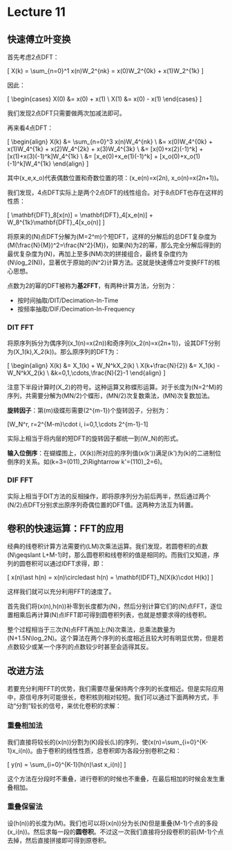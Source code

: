 # Lecture 11

## 快速傅立叶变换

首先考虑2点DFT：

\[ X(k) = \sum_{n=0}^1 x(n)W_2^{nk} = x(0)W_2^{0k} + x(1)W_2^{1k} \]

因此：

\[ \begin{cases}
X(0) &= x(0) + x(1) \\
X(1) &= x(0) - x(1)
\end{cases} \]

我们发现2点DFT只需要做两次加减法即可。

再来看4点DFT：

\[ \begin{align}
X(k) &= \sum_{n=0}^3 x(n)W_4^{nk} \\
&= x(0)W_4^{0k} + x(1)W_4^{1k} + x(2)W_4^{2k} + x(3)W_4^{3k} \\
&= [x(0)+x(2)(-1)^k] + [x(1)+x(3)(-1)^k]W_4^{1k} \\
&= [x_e(0)+x_e(1)(-1)^k] + [x_o(0)+x_o(1)(-1)^k]W_4^{1k}
\end{align} \]

其中\(x_e,x_o\)代表偶数位置和奇数位置的项：\(x_e(n)=x(2n), x_o(n)=x(2n+1)\)。

我们发现，4点DFT实际上是两个2点DFT的线性组合。对于8点DFT也存在这样的性质：

\[ \mathbf{DFT}_8[x(n)] = \mathbf{DFT}_4[x_e(n)] + W_8^{1k}\mathbf{DFT}_4[x_o(n)] \]

将原来的\(N\)点DFT分解为\(M=2^m\)个短DFT，这样的分解后的总DFT复杂度为\(M(\frac{N}{M})^2=\frac{N^2}{M}\)，如果\(N\)为2的幂，那么完全分解后得到的最优复杂度为\(N\)，再加上至多\(NM\)次的拼接组合，最终复杂度约为\(N\log_2(N)\)，显著优于原始的\(N^2\)计算方法。这就是快速傅立叶变换FFT的核心思想。

点数为2的幂的DFT被称为**基2FFT**，有两种计算方法，分别为：

- 按时间抽取/DIT/Decimation-In-Time
- 按频率抽取/DIF/Decimation-In-Frequency

### DIT FFT

将原序列拆分为偶序列\(x_1(n)=x(2n)\)和奇序列\(x_2(n)=x(2n+1)\)，设其DFT分别为\(X_1(k),X_2(k)\)。那么原序列的DFT为：

\[ \begin{align}
X(k) &= X_1(k) + W_N^kX_2(k) \\
X(k+\frac{N}{2}) &= X_1(k) - W_N^kX_2(k) \\
&k=0,1,\cdots,\frac{N}{2}-1
\end{align} \]

注意下半段计算时\(X_2\)的符号。这种运算又称蝶形运算。对于长度为\(N=2^M\)的序列，共需要分解为\(MN/2\)个蝶形，\(MN/2\)次复数乘法，\(MN\)次复数加法。

**旋转因子**：第\(m\)级蝶形需要\(2^{m-1}\)个旋转因子，分别为：

\[W_N^r, r=2^{M-m}\cdot i, i=0,1,\cdots 2^{m-1}-1\]

实际上相当于将内层的短DFT的旋转因子都统一到\(W_N\)的形式。

**输入位倒序**：在蝴蝶图上，\(X(k)\)所对应的序列值\(x(k')\)满足\(k'\)为\(k\)的二进制位倒序的关系。如\(k=3=(011)_2\Rightarrow k'=(110)_2=6\)。

### DIF FFT

实际上相当于DIT方法的反相操作，即将原序列分为前后两半，然后通过两个\(N/2\)点DFT分别求出原序列奇偶位置的DFT值。这两种方法互为转置。

## 卷积的快速运算：FFT的应用

经典的线卷积计算方法需要约\(LM\)次乘法运算。我们发现，若圆卷积的点数\(N\geqslant L+M-1\)时，那么圆卷积和线卷积的值是相同的。而我们又知道，序列的圆卷积可以通过IDFT求得，即：

\[ x(n)\ast h(n) = x(n)\circledast h(n) = \mathbf{IDFT}_N[X(k)\cdot H(k)] \]

这样我们就可以充分利用FFT的速度了。

首先我们将\(x(n),h(n)\)补零到长度都为\(N\)，然后分别计算它们的\(N\)点FFT，逐位置相乘后再计算\(N\)点IFFT即可得到圆卷积列表，也就是想要求得的线卷积。

整个过程相当于三次\(N\)点FFT再加上\(N\)次乘法，总乘法数量为\(N+1.5N\log_2N\)。这个算法在两个序列的长度相近且较大时有明显优势，但是若点数较少或某一个序列的点数较少时甚至会适得其反。

## 改进方法

若要充分利用FFT的优势，我们需要尽量保持两个序列的长度相近。但是实际应用中，原信号序列可能很长，卷积核则相对较短。我们可以通过下面两种方式，手动“分割”较长的信号，来优化卷积的求解：

### 重叠相加法

我们直接将较长的\(x(n)\)分割为\(K\)段长\(L\)的序列，使\(x(n)=\sum_{i=0}^{K-1}x_i(n)\)。由于卷积的线性性质，总卷积即为各段分别卷积之和：

\[ y(n) = \sum_{i=0}^{K-1}[h(n)\ast x_i(n)] \]

这个方法在分段时不重叠，进行卷积的时候也不重叠，在最后相加的时候会发生重叠相加。

### 重叠保留法

设\(h(n)\)的长度为\(M\)。我们也可以将\(x(n)\)分为长\(N\)但是重叠\(M-1\)个点的多段\(x_i(n)\)。然后求每一段的**圆卷积**。不过这一次我们直接将分段卷积的前\(M-1\)个点去掉，然后直接拼接即可得到原卷积。
